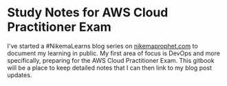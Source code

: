 # Study Notes for AWS Cloud Practitioner Exam

I've started a \#NikemaLearns blog series on [nikemaprophet.com](https://nikemaprophet.com) to document my learning in public. My first area of focus is DevOps and more specifically, preparing for the AWS Cloud Practitioner Exam. This gitbook will be a place to keep detailed notes that I can then link to my blog post updates.

